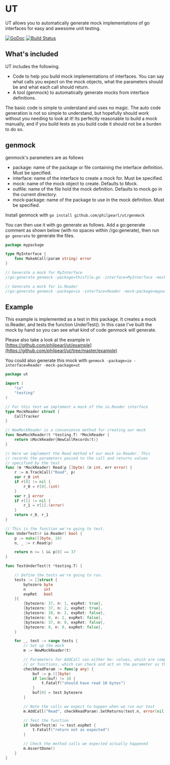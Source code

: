 # UT

UT allows you to automatically generate mock implementations of go interfaces for easy and awesome unit testing.

[![GoDoc](https://godoc.org/github.com/philpearl/ut?status.svg)](https://godoc.org/github.com/philpearl/ut) 
[![Build Status](https://travis-ci.org/philpearl/ut.svg)](https://travis-ci.org/philpearl/ut)

## What's included
UT includes the following.

- Code to help you build mock implementations of interfaces. You can say what calls you expect on the mock objects, what the 
parameters should be and what each call should return.
- A tool (genmock) to automatically generate mocks from interface definitions.

The basic code is simple to understand and uses no magic. The auto code generation is not so simple to understand, but hopefully
should work without you needing to look at it! Its perfectly reasonable to build a mock manually, and if you build tests as you 
build code it should not be a burden to do so.

## genmock

genmock's parameters are as follows

- package: name of the package or file containing the interface definition. Must be specified.
- interface: name of the interface to create a mock for. Must be specified.
- mock: name of the mock object to create. Defaults to Mock<interface>.
- outfile: name of the file hold the mock definition. Defaults to mock<interface>.go in the current directory.
- mock-package: name of the package to use in the mock definition. Must be specified.

Install genmock with `go install github.com/philpearl/ut/genmock`

You can then use it with go generate as follows. Add a go:generate comment as shown below (with no spaces within //go:generate), then run `go generate` to generate the files.

```go
package mypackage

type MyInterface {
	func MakeACall(param string) error
}

// Generate a mock for MyInterface
//go:generate genmock -package=thisfile.go -interface=MyInterface -mock-package=mypackage

// Generate a mock for io.Reader
//go:generate genmock -package=io -interface=Reader -mock-package=mypackage
```

## Example

This example is implemented as a test in this package. It creates a mock io.Reader, and tests the function UnderTest(). In this case I've built the mock by
hand so you can see what kind of code genmock will generate.

Please also take a look at the example in [https://github.com/philpearl/ut/example](https://github.com/philpearl/ut/tree/master/example)

You could also generate this mock with `genmock -package=io -interface=Reader -mock-package=ut`

```go
package ut

import (
	"io"
	"testing"
)

// For this test we implement a mock of the io.Reader interface
type MockReader struct {
	CallTracker
}

// NewMockReader is a convenience method for creating our mock
func NewMockReader(t *testing.T) *MockReader {
	return &MockReader{NewCallRecords(t)}
}

// Here we implement the Read method of our mock io.Reader. This
// records the parameters passed to the call and returns values
// specified by the test
func (m *MockReader) Read(p []byte) (n int, err error) {
	r := m.TrackCall("Read", p)
	var r_0 int
	if r[0] != nil {
	    r_0 = r[0].(int)
	}
	var r_1 error
	if r[1] != nil {
		r_1 = r[1].(error)
	}
	return r_0, r_1
}

// This is the function we're going to test.
func UnderTest(r io.Reader) bool {
	p := make([]byte, 10)
	n, _ := r.Read(p)

	return n >= 1 && p[0] == 37
}

func TestUnderTest(t *testing.T) {

	// Define the tests we're going to run.
	tests := []struct {
		bytezero byte
		n        int
		expRet   bool
	}{
		{bytezero: 37, n: 1, expRet: true},
		{bytezero: 37, n: 2, expRet: true},
		{bytezero: 38, n: 2, expRet: false},
		{bytezero: 0, n: 2, expRet: false},
		{bytezero: 37, n: 0, expRet: false},
		{bytezero: 0, n: 0, expRet: false},
	}

	for _, test := range tests {
		// Set up the mock
		m := NewMockReader(t)

		// Parameters for AddCall can either be: values, which are compared against the actual parameter;
		// or functions, which can check and act on the parameter as they like
		checkReadParam := func(p any) {
			buf := p.([]byte)
			if len(buf) != 10 {
				t.Fatalf("should have read 10 bytes")
			}
			buf[0] = test.bytezero
		}

		// Note the calls we expect to happen when we run our test
		m.AddCall("Read", checkReadParam).SetReturns(test.n, error(nil))

		// Test the function
		if UnderTest(m) != test.expRet {
			t.Fatalf("return not as expected")
		}

		// Check the method calls we expected actually happened
		m.AssertDone()
	}
}

```
